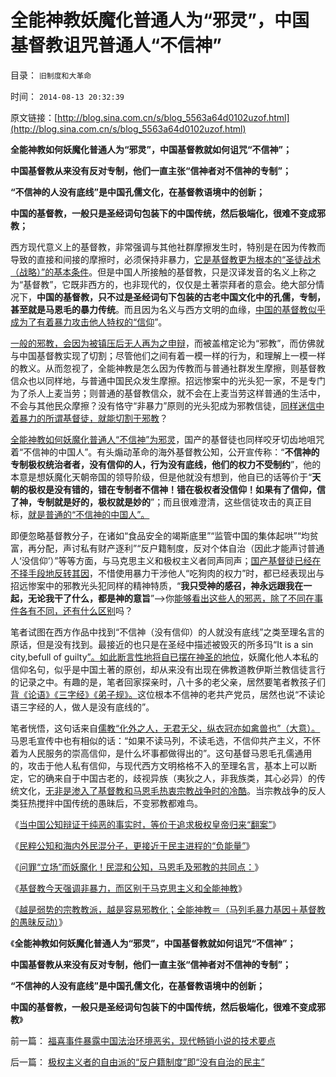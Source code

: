 # 全能神教妖魔化普通人为“邪灵”，中国基督教诅咒普通人“不信神”

目录： `旧制度和大革命` 

时间： `2014-08-13 20:32:39` 

原文链接：[http://blog.sina.com.cn/s/blog_5563a64d0102uzof.html](http://blog.sina.com.cn/s/blog_5563a64d0102uzof.html)

**全能神教如何妖魔化普通人为“邪灵”，中国基督教就如何诅咒“不信神”；**

**中国基督教从来没有反对专制，他们一直主张“信神者对不信神的专制”；**

**“不信神的人没有底线”是中国孔儒文化，在基督教语境中的创新；**

**中国的基督教，一般只是圣经词句包装下的中国传统，然后极端化，很难不变成邪教；**



西方现代意义上的基督教，非常强调与其他社群摩擦发生时，特别是在因为传教而导致的直接和间接的摩擦时，必须保持非暴力，[它是基督教更为根本的“圣徒战术（战略）”的基本条件](../../../2013/4/16/基督教是“立志改变他人信仰”的极端性质的宗教.md)。但是中国人所接触的基督教，只是汉译发音的名义上称之为“基督教”，它既非西方的，也非现代的，仅仅是土著崇拜者的意会。绝大部分情况下，**中国的基督教，只不过是圣经词句下包装的古老中国文化中的孔儒，专制，甚至就是马恩毛的暴力传统**。而且因为名义与西方文明的血缘，[中国的基督教似乎成为了有着暴力攻击他人特权的“信仰](../../../2013/4/13/基督教的误区推动了马克思主义，再推动了极权主义的出现.md)”。

[一般的邪教，会因为被镇压后无人再为之申辩](../../../2014/7/23/全能神教和基督教，信仰的暴力，非暴力和邪教化；.md)，而被盖棺定论为“邪教”，而仿佛就与中国基督教实现了切割；尽管他们之间有着一模一样的行为，和理解上一模一样的教义。从而忽视了，全能神教是怎么因为传教而与普通社群发生摩擦，则基督教信众也以同样地，与普通中国民众发生摩擦。招远惨案中的光头犯一家，不是专门为了杀人上麦当劳；则普通的基督教信众，就不会在上麦当劳这样普通的生活中，不会与其他民众摩擦？没有恪守“非暴力”原则的光头犯成为邪教信徒，[同样迷信中着暴力的所谓基督徒，就能切割于邪教](../../../2014/6/7/邪教的定义标准是什么？行政认定邪教的方式不可取；.md)？

[全能神教如何妖魔化普通人“不信神”为邪灵](../../../2014/6/21/为什么招远惨案后，全能神教被指为邪教，而不是基督教？.md)，国产的基督徒也同样咬牙切齿地咀咒着“不信神的中国人”。有头煽动革命的海外基督教公知，公开宣传称：“**不信神的专制极权统治者者，没有信仰的人，行为没有底线，他们的权力不受制约**”，他的本意是想妖魔化天朝帝国的领导阶级，但是他就没有想到，他自已的话等价于“**天朝的极权是没有错的，错在专制者不信神！错在极权者没信仰！如果有了信仰，信了神，专制就是好的，极权就是妙的**”；而且很难澄清，这些信徒攻击的真正目标，[就是普通的“不信神的中国人”。](../../../2011/11/1/本来普通人，何处惹道德？.md)

即便忽略基督教分子，在诸如“食品安全的竭斯底里”“监管中国的集体起哄”“均贫富，再分配，声讨私有财产逐利”“反户籍制度，反对个体自治（因此才能声讨普通人‘没信仰’）”等等方面，与马克思主义和极权主义者同声同声；[国产基督徒已经在不择手段地反转其因](../../../2012/9/12/只有宗教裁判所，才会审批科研课题.md)，不惜使用暴力干涉他人“吃狗肉的权力”时，都已经表现出与招远惨案中的邪教光头犯同样的精神特质，“**我只受神的感召，神永远跟我在一起，无论我干了什么，都是神的意旨**”——>你[能够看出这些人的邪恶，除了不同在事件各有不同，还有什么区别](../../../2014/6/2/基督教作为系统性信仰，要对全能神教派的恶行负责.md)吗？

笔者试图在西方作品中找到“不信神（没有信仰）的人就没有底线”之类至理名言的原话，但是没有找到。最接近的也只是在圣经中描述被毁灭的所多玛“It
is a sin city,befull of guilty[”。如此断言性地将自已摆在神圣的地位](../../../2013/6/26/民粹的强盗逻辑的道德优越感.md)，妖魔化他人本私的信仰名句，似乎是中国土著的原创，却从来没有出现在佛教道教伊斯兰教信徒言行的记录之中。有趣的是，笔者回家探亲时，八十多的老父亲，居然要笔者教孩子们[背《论语》《三字经》《弟子规》。](../../../2009/6/22/国学儒教的科学精华在无私的服从美德.md)这位根本不信神的老共产党员，居然也说“不读论语三字经的人，做人是没有底线的”。

笔者恍悟，这句话来自[儒教“化外之人，无君无父，纵衣冠亦如禽兽也”（大意）。](../../../2009/3/22/宋明清在国学儒教绝对道德观维系下的必然败亡.md)马恩毛宣传中也有相似的话：“如果不读马列，不读毛选，不信仰共产主义，不怀着为人民服务的崇高信仰，是什么坏事都做得出的”。这句基督马恩毛孔儒通用的，攻击于他人私有信仰，与现代西方文明格格不入的至理名言，基本上可以断定，它的确来自于中国古老的，歧视异族（夷狄之人，非我族类，其心必异）的传统文化，[无非是渗入了基督教和马恩毛热衷宗教战争时的冷酷](../../../2013/3/23/信仰越坚定，越是无可救药；.md)。当宗教战争的反人类狂热搅拌中国传统的愚昧后，不变邪教都难鸟。

《[当中国公知辩证于纯恶的事实时，等价于追求极权皇帝归来“翻案”](../../../2014/7/13/中国文化的真面目，对皇帝极权的虔诚信仰；.md)》

《[民粹公知和海内外民混分子，更接近于民主进程的“负能量”](../../../2014/7/18/民粹公知和海内外民混分子，更接近于民主进程的“负能量”.md)》

《[问罪“立场”而妖魔化！民混和公知，马恩毛及邪教的共同点：](../../../2014/7/19/问罪“立场”而妖魔化！民混和公知，马恩毛及邪教的共同点.md)》

《[基督教今天强调非暴力，而区别于马克思主义和全能神教](../../../2014/7/22/基督教今天强调非暴力，而区别于马克思主义和全能神教.md)》

《[越是弱势的宗教教派，越是容易邪教化；全能神教＝（马列毛暴力基因＋基督教的愚昧反动）](../../../2014/7/23/全能神教和基督教，信仰的暴力，非暴力和邪教化；.md)》

《**全能神教如何妖魔化普通人为“邪灵”，中国基督教就如何诅咒“不信神”；**

**中国基督教从来没有反对专制，他们一直主张“信神者对不信神的专制”；**

**“不信神的人没有底线”是中国孔儒文化，在基督教语境中的创新；**

**中国的基督教，一般只是圣经词句包装下的中国传统，然后极端化，很难不变成邪教**》

前一篇： [福喜事件暴露中国法治环境恶劣，现代畅销小说的技术要点](../../../2014/8/14/福喜事件暴露中国法治环境恶劣，现代畅销小说的技术要点.md)

后一篇： [极权主义者的自由派的“反户籍制度”即“没有自治的民主”](../../../2014/8/13/极权主义者的自由派的“反户籍制度”即“没有自治的民主”.md)

